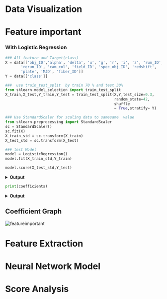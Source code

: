 
# Data Visualization
# 
#
#
# 
#
#

# Feature important 
### With Logistic Regression

```python
### All feature and Target(class)  
X = data[['obj_ID','alpha', 'delta', 'u', 'g', 'r', 'i', 'z', 'run_ID',
       'rerun_ID', 'cam_col', 'field_ID', 'spec_obj_ID', 'redshift',
       'plate', 'MJD', 'fiber_ID']]
Y = data[['class']]
```
```python
###  use train_test_split  by train 70 % and test 30%
from sklearn.model_selection import train_test_split
X_train,X_test,Y_train,Y_test = train_test_split(X,Y,test_size=0.3, 
                                                 random_state=42,
                                                 shuffle 
                                                 = True,stratify= Y)
```
```python
### Use StandardScaler for scaling data to samesame  value 
from sklearn.preprocessing import StandardScaler
sc = StandardScaler()
sc.fit(X)
X_train_std = sc.transform(X_train)
X_test_std = sc.transform(X_test) 
```
```python
### test Model
model = LogisticRegression()
model.fit(X_train_std,Y_train)
```
```python
model.score(X_test_std,Y_test)
```
<details>
<summary><strong>Output</strong></summary>

```
0.948473816858023
```
</details>

```python
print(coefficients)
```
<details>
  <summary><strong>Output</strong></summary>

```
[[ 1.45477542e-02 -1.23103249e-02 -4.53120066e-02  7.01904752e+00
   4.68105844e+00  1.04455625e+00 -1.55975245e+00 -9.38051743e-01
   1.45520219e-02  0.00000000e+00 -4.32997959e-02  4.53115258e-02
   3.21639936e-01  1.47975574e+01  3.21640912e-01 -7.00410253e-01
   3.47263277e-02]
 [ 2.28612863e-02  8.05451884e-02  1.89388215e-01 -8.30274338e+00
  -2.64094232e+00 -2.85728341e+00  2.66957060e+00  5.55446057e+00
   2.28643623e-02  0.00000000e+00 -3.14602773e-02  2.28082408e-02
  -9.72926616e-02  1.94403139e+01 -9.72935111e-02 -7.41901037e-02
   1.46102515e-02]
 [-3.74090405e-02 -6.82348635e-02 -1.44076209e-01  1.28369587e+00
  -2.04011611e+00  1.81272715e+00 -1.10981815e+00 -4.61640883e+00
  -3.74163842e-02  0.00000000e+00  7.47600732e-02 -6.81197666e-02
  -2.24347275e-01 -3.42378713e+01 -2.24347401e-01  7.74600357e-01
  -4.93365792e-02]]
```
</details>

## Coefficient Graph
![featureimportant](https://github.com/640710505/Sellar-Classification-using-Neural-Network/assets/141728733/10905af0-4587-4fcf-bc27-d759f84fc7d1)
# 
#
#
# Feature Extraction
#
#
# 



#
#
# 
#
# Neural Network Model
# 
#
#
# 
#
#
# 
#
# Score Analysis
# 


